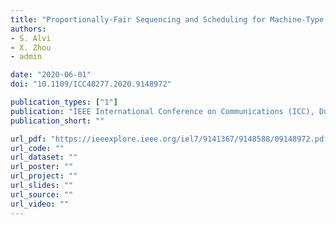 ```yaml
---
title: "Proportionally-Fair Sequencing and Scheduling for Machine-Type Communication"
authors:
- S. Alvi
- X. Zhou
- admin

date: "2020-06-01"
doi: "10.1109/ICC40277.2020.9148972"

publication_types: ["1"]
publication: "IEEE International Conference on Communications (ICC), Dublin, Ireland"
publication_short: ""

url_pdf: "https://ieeexplore.ieee.org/iel7/9141367/9148588/09148972.pdf"
url_code: ""
url_dataset: ""
url_poster: ""
url_project: ""
url_slides: ""
url_source: ""
url_video: ""
---
```

